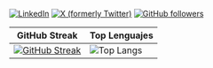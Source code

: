 [![LinkedIn](https://img.shields.io/badge/javimartzs-0077B5?style=for-the-badge&logo=linkedin&logoColor=white)](https://www.linkedin.com/in/javimartzs/)
[![X (formerly Twitter)](https://img.shields.io/badge/@javimartzs-000000?style=for-the-badge&logo=x&logoColor=white)](https://twitter.com/javimartzs)
[![GitHub followers](https://img.shields.io/github/followers/javimartzs?label=Follow&style=for-the-badge&logo=github&logoColor=white&labelColor=100000&color=100000)](https://github.com/javimartzs)

| GitHub Streak | Top Lenguajes |
| --- | --- |
| [![GitHub Streak](https://streak-stats.demolab.com/?user=javimartzs)](https://git.io/streak-stats) |![Top Langs](https://github-readme-stats.vercel.app/api/top-langs/?username=javimartzs) |

